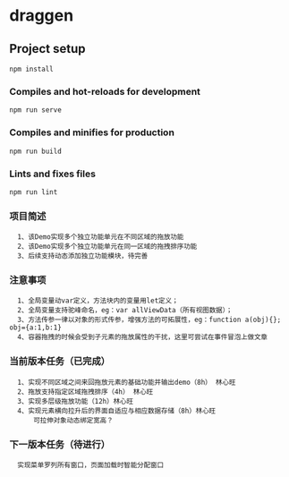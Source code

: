 # draggen

## Project setup

```
npm install
```

### Compiles and hot-reloads for development

```
npm run serve
```

### Compiles and minifies for production

```
npm run build
```

### Lints and fixes files

```
npm run lint
```

### 项目简述
```
  1、该Demo实现多个独立功能单元在不同区域的拖放功能
  2、该Demo实现多个独立功能单元在同一区域的拖拽排序功能
  3、后续支持动态添加独立功能模块，待完善
```
### 注意事项

```
  1、全局变量动var定义，方法块内的变量用let定义；
  2、全局变量支持驼峰命名，eg：var allViewData（所有视图数据）；
  3、方法传参一律以对象的形式传参，增强方法的可拓展性，eg：function a(obj){}; obj={a:1,b:1}
  4、容器拖拽的时候会受到子元素的拖放属性的干扰，这里可尝试在事件冒泡上做文章
```

### 当前版本任务（已完成）

```
  1、实现不同区域之间来回拖放元素的基础功能并输出demo（8h） 林心旺
  2、拖放支持指定区域拖拽排序（4h） 林心旺
  3、实现多层级拖放功能（12h）林心旺
  4、实现元素横向拉升后的界面自适应与相应数据存储（8h）林心旺
      可拉伸对象动态绑定宽高？
```

### 下一版本任务（待进行）

```
  实现菜单罗列所有窗口，页面加载时智能分配窗口
  
```
